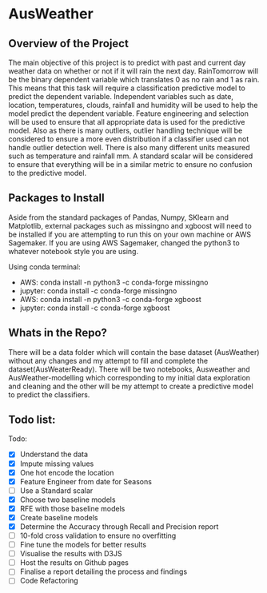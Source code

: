 # AusWeather

## Overview of the Project

The main objective of this project is to predict with past and current day weather data on whether or not if it will rain the next day. RainTomorrow will be the binary dependent variable which translates 0 as no rain and 1 as rain. This means that this task will require a  classification predictive model to predict the dependent variable. Independent variables such as date, location, temperatures, clouds, rainfall and humidity will be used to help the model predict the dependent variable. Feature engineering and selection will be used to ensure that all appropriate data is used for the predictive model. Also as there is many outliers, outlier handling technique will be considered to ensure a more even distribution if a classifier used can not handle outlier detection well. There is also many different units measured such as temperature and rainfall mm. A standard scalar will be considered to ensure that everything will be in a similar metric to ensure no confusion to the predictive model.

## Packages to Install

Aside from the standard packages of Pandas, Numpy, SKlearn and Matplotlib, external packages such as missingno and xgboost will need to be installed if you are attempting to run this on your own machine or AWS Sagemaker. If you are using AWS Sagemaker, changed the python3 to whatever notebook style you are using. 

Using conda terminal:
* AWS: conda install -n python3 -c conda-forge missingno
* jupyter: conda install -c conda-forge missingno
* AWS: conda install -n python3 -c conda-forge xgboost
* jupyter: conda install -c conda-forge xgboost
  
## Whats in the Repo?
  
There will be a data folder which will contain the base dataset (AusWeather) without any changes and my attempt to fill and complete the dataset(AusWeaterReady). There will be two notebooks, Ausweather and AusWeather-modelling which corresponding to my initial data exploration and cleaning and the other will be my attempt to create a predictive model to predict the classifiers.

## Todo list:

Todo:
- [x] Understand the data
- [x] Impute missing values
- [x] One hot encode the location
- [x] Feature Engineer from date for Seasons
- [ ] Use a Standard scalar
- [x] Choose two baseline models
- [x] RFE with those baseline models
- [x] Create baseline models
- [x] Determine the Accuracy through Recall and Precision report
- [ ] 10-fold cross validation to ensure no overfitting
- [ ] Fine tune the models for better results
- [ ] Visualise the results with D3JS 
- [ ] Host the results on Github pages
- [ ] Finalise a report detailing the process and findings
- [ ] Code Refactoring
